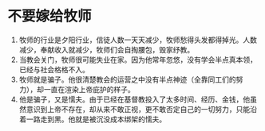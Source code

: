 # 不要嫁给牧师

1. 牧师的行业是夕阳行业，信徒人数一天天减少，牧师愁得头发都得掉光。人数减少，奉献收入就减少，牧师们会自掏腰包，毁家纾教。
2. 当教会关门，牧师很可能失业在家。因为他常年忽悠，没有学会半点真本领，已经与社会格格不入。
3. 牧师就是骗子。他很清楚教会的运营之中没有半点神迹（全靠同工们的努力），却一直在渲染上帝庇护的样子。
4. 他是骗子，又是懦夫。由于已经在基督教投入了太多时间、经历、金钱，他虽然意识到上帝不存在，却从来不敢正视，更不敢否定自己的一切努力，只能沿着一路走到黑。他就是被沉没成本绑架的懦夫。